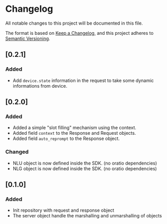 # Changelog
All notable changes to this project will be documented in this file.

The format is based on [Keep a Changelog](https://keepachangelog.com/en/1.0.0/),
and this project adheres to [Semantic Versioning](https://semver.org/spec/v2.0.0.html).

##  [0.2.1]
###  Added
- Add ``device.state`` information in the request to take some dynamic informations from device.

##  [0.2.0]
###  Added
- Added a simple "slot filling" mechanism using the context.
- Added field ``context`` to the Response and Request objects.
- Added field ``auto_reprompt`` to the Response object.

###  Changed
- NLU object is now defined inside the SDK. (no oratio dependencies)
- NLG object is now defined inside the SDK. (no oratio dependencies)


##  [0.1.0]
###  Added
- Init repository with request and response object
- The server object handle the marshalling and unmarshalling of objects
